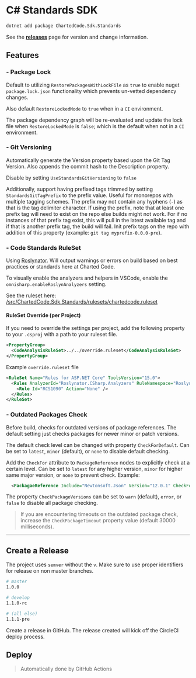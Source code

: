 # C# Standards SDK

```bash
dotnet add package ChartedCode.Sdk.Standards
```

See the **[releases](./releases)** page for version and change information.

## Features

### **- Package Lock**

Default to utilizing `RestorePackagesWithLockFile` as `true` to enable nuget `package.lock.json` functionality which prevents un-vetted dependency changes.

Also default `RestoreLockedMode` to `true` when in a `CI` environment.

The package dependency graph will be re-evaluated and update the lock file when `RestoreLockedMode` is `false`; which is the default when not in a `CI` environment.

### **- Git Versioning**

Automatically generate the Version property based upon the Git Tag Version.  Also appends the commit hash to the Description property.

Disable by setting `UseStandardsGitVersioning` to `false`

Additionally, support having prefixed tags trimmed by setting `StandardsGitTagPrefix` to the prefix value. Useful for monorepos with multiple tagging schemes. The prefix may not contain any hyphens (`-`) as that is the tag delimiter character. If using the prefix, note that at least one prefix tag will need to exist on the repo else builds might not work. For if no instances of that prefix tag exist, this will pull in the latest available tag and if that is another prefix tag, the build will fail.  Init prefix tags on the repo with addition of this property (example: `git tag myprefix-0.0.0-pre`).

### **- Code Standards RuleSet**

Using [Roslynator](https://github.com/JosefPihrt/Roslynator).  Will output warnings or errors on build based on best practices or standards here at Charted Code.

To visually enable the analyzers and helpers in VSCode, enable the `omnisharp.enableRoslynAnalyzers` setting.

See the ruleset here: [/src/ChartedCode.Sdk.Standards/rulesets/chartedcode.ruleset](./src/ChartedCode.Sdk.Standards/rulesets/chartedcode.ruleset)

#### RuleSet Override (per Project)

If you need to override the settings per project, add the following
property to your `.csproj` with a path to your ruleset file.

```xml
<PropertyGroup>
  <CodeAnalysisRuleSet>../../override.ruleset</CodeAnalysisRuleSet>
</PropertyGroup>
```

Example `override.ruleset` file
```xml
<RuleSet Name="Rules for ASP.NET Core" ToolsVersion="15.0">
  <Rules AnalyzerId="Roslynator.CSharp.Analyzers" RuleNamespace="Roslynator.CSharp.Analyzers">
    <Rule Id="RCS1090" Action="None" />
  </Rules>
</RuleSet>
```

### **- Outdated Packages Check**

Before build, checks for outdated versions of package references.  The default setting just checks packages for newer minor or patch versions.

The default check level can be changed with property `CheckForDefault`.  Can be set to `latest`, `minor` (default), or `none` to disable default checking.

Add the `CheckFor` attribute to `PackageReference` nodes to explicitly check at a certain level.  Can be set to `latest` for any higher version, `minor` for higher same major version, or `none` to prevent check.  Example:

```xml
  <PackagaeReference Include="Newtonsoft.Json" Version="12.0.1" CheckFor="latest" />
```

The property `CheckPackageVersions` can be set to `warn` (default), `error`, or `false` to disable all package checking.

> If you are encountering timeouts on the outdated package check, increase the `CheckPackageTimeout` property value (default 30000 milliseconds).

----

## Create a Release

The project uses `semver` without the `v`.  Make sure to use proper identifiers for release on non master branches.

```bash
# master
1.0.0

# develop
1.1.0-rc

# (all else)
1.1.1-pre
```

Create a release in GitHub.  The release created will kick off the CircleCI deploy process.

## Deploy

> Automatically done by GitHub Actions
